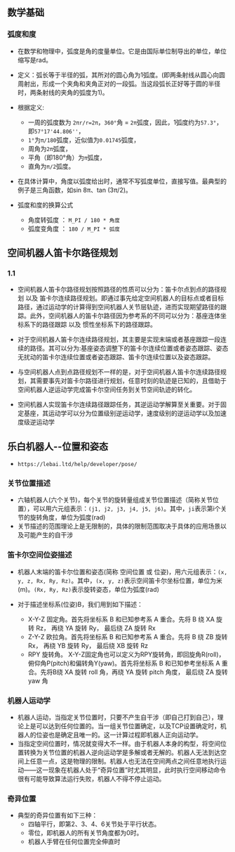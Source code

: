 ## 数学基础

### 弧度和度

+ 在数学和物理中，弧度是角的度量单位。它是由国际单位制导出的单位，单位缩写是rad。
+ 定义：弧长等于半径的弧，其所对的圆心角为1弧度。(即两条射线从圆心向圆周射出，形成一个夹角和夹角正对的一段弧。当这段弧长正好等于圆的半径时，两条射线的夹角的弧度为1)。

+ 根据定义:
  + 一周的弧度数为 `2πr/r=2π`，`360°`角 = `2π`弧度，因此，1弧度约为`57.3°`，即`57°17'44.806''`，
  + `1°`为`π/180`弧度，近似值为`0.01745`弧度，
  + 周角为`2π`弧度，
  + 平角（即180°角）为`π`弧度，
  + 直角为`π/2`弧度。

+ 在具体计算中，角度以弧度给出时，通常不写弧度单位，直接写值。最典型的例子是三角函数，如sin 8π、tan (3π/2)。

+ 弧度和度的换算公式
  + 角度转弧度 ： `M_PI / 180 * 角度`
  + 弧度变角度 ： `180 / M_PI * 弧度`


## 空间机器人笛卡尔路径规划

### 1.1

+ 空间机器人笛卡尔路径规划按照路径的性质可以分为：笛卡尔点到点的路径规划 以及 笛卡尔连续路径规划。即通过事先给定空间机器人的目标点或者目标路径，通过运动学的计算得到空间机器人关节层轨迹，进而实现期望路径的跟踪。此外，空间机器人的笛卡尔路径因为参考系的不同可以分为：基座连体坐标系下的路径跟踪 以及 惯性坐标系下的路径跟踪。

+ 对于空间机器人笛卡尔连续路径规划，其主要是实现末端或者基座跟踪一段连续的路径。其可以分为:基座姿态调整下的笛卡尔连续位置或者姿态跟踪、姿态无扰动的笛卡尔连续位置或者姿态跟踪、笛卡尔连续位置以及姿态跟踪。
+ 与空间机器人点到点路径规划不一样的是，对于空间机器人笛卡尔连续路径规划，其需要事先对笛卡尔路径进行规划，任意时刻的轨迹是已知的，且借助于空间机器人逆运动学完成笛卡尔空间任务到关节空间轨迹的转化。

+ 空间机器人实现笛卡尔连续路径跟踪任务，其逆运动学解算至关重要。对于固定基座，其运动学可以分为位置级别逆运动学，速度级别的逆运动学以及加速度级逆运动学

## 乐白机器人--位置和姿态

+ `https://lebai.ltd/help/developer/pose/`

### 关节位置描述

+ 六轴机器人(六个关节)，每个关节的旋转量组成关节位置描述（简称关节位置），可以用六元组表示：`(j1, j2, j3, j4, j5, j6)`。其中，`ji`表示第i个关节的旋转角度，单位为弧度(rad)
+ 关节描述的范围理论上是无限制的，具体的限制范围取决于具体的应用场景以及可能产生的自干涉

### 笛卡尔空间位姿描述

+ 机器人末端的笛卡尔位置和姿态(简称 空间位置 或 位姿)，用六元组表示：`(x, y, z, Rx, Ry, Rz)`。其中，`(x, y, z)`表示空间笛卡尔坐标位置，单位为米(m)。`(Rx, Ry, Rz)`表示旋转姿态，单位为弧度(rad)

+ 对于描述坐标系(位姿)B，我们用到如下描述：
  + X-Y-Z 固定角。首先将坐标系 B 和已知参考系 A 重合。先将 B 绕 XA 旋转 Rz， 再绕 YA 旋转 Ry， 最后绕 ZA 旋转 Rx
  + Z-Y-Z 欧拉角。首先将坐标系 B 和已知参考系 A 重合。先将 B 绕 ZB 旋转 Rx， 再绕 YB 旋转 Ry， 最后绕 XB 旋转 Rz
  + RPY 旋转角。 X-Y-Z固定角也可以定义为RPY旋转角，即回旋角R(roll)，俯仰角P(pitch)和偏转角Y(yaw)。首先将坐标系 B 和已知参考坐标系 A 重合。先将B绕 XA 旋转 roll 角，再绕 YA 旋转 pitch 角度， 最后绕 ZA 旋转 yaw 角

### 机器人运动学

+ 机器人运动，当指定关节位置时，只要不产生自干涉（即自己打到自己），理论上是可以达到任何位置的。当一组关节位置确定，以及TCP设置确定时，机器人的位姿也是确定且唯一的。这一计算过程即机器人正向运动学。
+ 当指定空间位置时，情况就变得大不一样。由于机器人本身的构型，将空间位置转换为关节位置的机器人逆向运动学是多解或者无解的。机器人无法到达空间上任意一点，这是物理的限制。机器人也无法在空间两点之间任意地执行运动——这一现象在机器人处于“奇异位置”时尤其明显，此时执行空间移动命令很有可能导致算法运行失败，机器人不得不停止运动。

### 奇异位置

+ 典型的奇异位置有如下三种：
  + 四轴平行，即第2、3、4、6关节处于平行状态。
  + 零位，即机器人的所有关节角度都为0时。
  + 机器人手臂在任何位置完全伸直时
